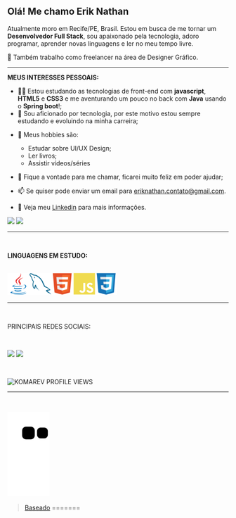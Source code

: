 ## Olá! Me chamo **Erik Nathan**

Atualmente moro em Recife/PE, Brasil. Estou em busca de me tornar um **Desenvolvedor Full Stack**, sou apaixonado pela tecnologia, adoro programar, aprender novas linguagens e ler no meu tempo livre. 

🚀 Também trabalho como freelancer na área de Designer Gráfico.

---

**MEUS INTERESSES PESSOAIS:**

- 👩‍💻 Estou estudando as tecnologias de front-end com **javascript**, **HTML5** e **CSS3** e me aventurando um pouco no back com **Java** usando o **Spring boot**!;
- 💼 Sou aficionado por tecnologia, por este motivo estou sempre estudando e evoluindo na minha carreira;

* 👾 Meus hobbies são: 
  * Estudar sobre UI/UX Design; 
  * Ler livros;
  * Assistir vídeos/séries

* 💬 Fique a vontade para me chamar, ficarei muito feliz em poder ajudar;
* 📫 Se quiser pode enviar um email para eriknathan.contato@gmail.com.
* 📝 Veja meu <a href="https://www.linkedin.com/in/erik-nathan-827b6b203/" target="_blank">Linkedin</a> para mais informações.

<div align="left">
<span>
  <img height="170em" src="https://github-readme-stats.vercel.app/api?username=erik-nathan&show_icons=true&include_all_commits=true&count_private=true&theme=slateorange&icon_color=#268bd2&title_color=#268bd2&custom_title=Amaury Erik Nathan GitHub Stats"/>
</span>
<span>
  <img height="170em" src="https://github-readme-stats.vercel.app/api/top-langs/?username=erik-nathan&layout=default&&langs_count=5&theme=slateorange&icon_color=#268bd2&title_color=#268bd2&custom_title=Most Used Languages"/>
</span>

---
<br>

**LINGUAGENS EM ESTUDO:**

  <br>
  <img align="left" alt="atqjunior-JAVA" height="50" width="50" src="https://raw.githubusercontent.com/devicons/devicon/master/icons/java/java-original.svg">
  <img align="left" alt="atqjunior-MYSQL" height="50" width="50" src="https://raw.githubusercontent.com/devicons/devicon/master/icons/mysql/mysql-original.svg">
  <img aign="left" alt="atqjunior-CSS" height="50" width="50" src="https://raw.githubusercontent.com/devicons/devicon/master/icons/css3/css3-original.svg">
  <img align="left" alt="atqjunior-HTML" height="50" width="50" src="https://raw.githubusercontent.com/devicons/devicon/master/icons/html5/html5-original.svg">
  <img align="left" alt="atqjunior-JS" height="50" width="50" src="https://raw.githubusercontent.com/devicons/devicon/master/icons/javascript/javascript-plain.svg">
  
---
<br> 

PRINCIPAIS REDES SOCIAIS:

<br>

<a href="https://www.linkedin.com/in/erik-nathan-827b6b203/" target="_blank"><img src="https://img.shields.io/badge/-LinkedIn-%230077B5?style=for-the-badge&logo=linkedin&logoColor=white" target="_blank"></a>
<a href="https://instagram.com/dev_eriknathan" target="_blank"><img src="https://img.shields.io/badge/-Instagram-%23E4405F?style=for-the-badge&logo=instagram&logoColor=white" target="_blank"></a>

<br>

![KOMAREV PROFILE VIEWS](https://komarev.com/ghpvc/?username=erik-nathan&label=PROFILE+VIEWS&)

---
<br>

 ![Snake animation](https://github.com/rafaballerini/rafaballerini/blob/output/github-contribution-grid-snake.svg)
 
>[Baseado](https://github.com/Strongreen) 
=======

